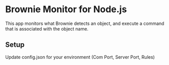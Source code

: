 # Brownie Monitor for Node.js
This app monitors what Brownie detects an object,  and execute a command that is associated with the object name.

## Setup
Update config.json for your environment (Com Port, Server Port, Rules)


